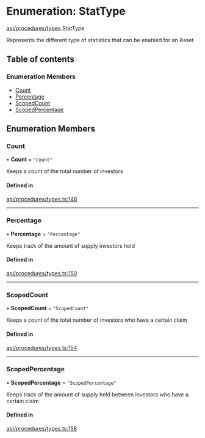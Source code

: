 # Enumeration: StatType

[api/procedures/types](../wiki/api.procedures.types).StatType

Represents the different type of statistics that can be enabled for an Asset

## Table of contents

### Enumeration Members

- [Count](../wiki/api.procedures.types.StatType#count)
- [Percentage](../wiki/api.procedures.types.StatType#percentage)
- [ScopedCount](../wiki/api.procedures.types.StatType#scopedcount)
- [ScopedPercentage](../wiki/api.procedures.types.StatType#scopedpercentage)

## Enumeration Members

### Count

• **Count** = ``"Count"``

Keeps a count of the total number of investors

#### Defined in

[api/procedures/types.ts:146](https://github.com/PolymeshAssociation/polymesh-sdk/blob/e978aefd/src/api/procedures/types.ts#L146)

___

### Percentage

• **Percentage** = ``"Percentage"``

Keeps track of the amount of supply investors hold

#### Defined in

[api/procedures/types.ts:150](https://github.com/PolymeshAssociation/polymesh-sdk/blob/e978aefd/src/api/procedures/types.ts#L150)

___

### ScopedCount

• **ScopedCount** = ``"ScopedCount"``

Keeps a count of the total number of investors who have a certain claim

#### Defined in

[api/procedures/types.ts:154](https://github.com/PolymeshAssociation/polymesh-sdk/blob/e978aefd/src/api/procedures/types.ts#L154)

___

### ScopedPercentage

• **ScopedPercentage** = ``"ScopedPercentage"``

Keeps track of the amount of supply held between investors who have a certain claim

#### Defined in

[api/procedures/types.ts:158](https://github.com/PolymeshAssociation/polymesh-sdk/blob/e978aefd/src/api/procedures/types.ts#L158)
